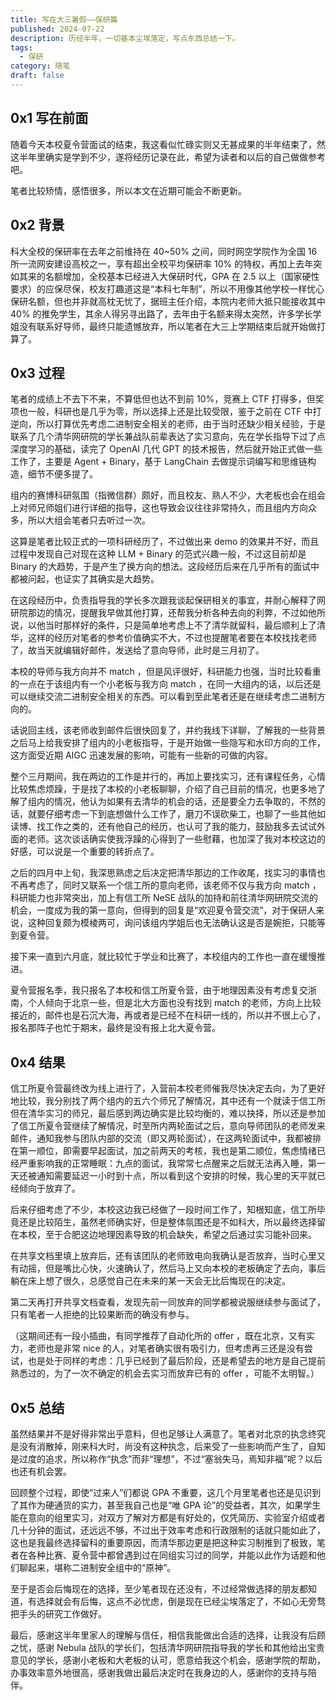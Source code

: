 ```yaml
---
title: 写在大三暑假——保研篇
published: 2024-07-22
description: 历经半年，一切基本尘埃落定，写点东西总结一下。
tags:
  - 保研
category: 随笔
draft: false
---
```

## 0x1 写在前面
随着今天本校夏令营面试的结束，我这看似忙碌实则又无甚成果的半年结束了，然这半年里确实是学到不少，遂将经历记录在此，希望为读者和以后的自己做做参考吧。

笔者比较矫情，感悟很多，所以本文在近期可能会不断更新。

## 0x2 背景
科大全校的保研率在去年之前维持在 40~50% 之间，同时网空学院作为全国 16 所一流网安建设高校之一，享有超出全校平均保研率 10% 的特权，再加上去年突如其来的名额增加，全校基本已经进入大保研时代，GPA 在 2.5 以上（国家硬性要求）的应保尽保，校友打趣道这是“本科七年制”，所以不用像其他学校一样忧心保研名额，但也并非就高枕无忧了，据班主任介绍，本院内老师大抵只能接收其中 40% 的推免学生，其余人得另寻出路了，去年由于名额来得太突然，许多学长学姐没有联系好导师，最终只能遗憾放弃，所以笔者在大三上学期结束后就开始做打算了。

## 0x3 过程
笔者的成绩上不去下不来，不算低但也达不到前 10%，竞赛上 CTF 打得多，但奖项也一般，科研也是几乎为零，所以选择上还是比较受限，鉴于之前在 CTF 中打逆向，所以打算优先考虑二进制安全相关的老师，由于当时还缺少相关经验，于是联系了几个清华网研院的学长兼战队前辈表达了实习意向，先在学长指导下过了点深度学习的基础，读完了 OpenAI 几代 GPT 的技术报告，然后就开始正式做一些工作了，主要是 Agent + Binary，基于 LangChain 去做提示词编写和思维链构造，细节不便多提了。

组内的赛博科研氛围（指微信群）颇好，而且校友、熟人不少，大老板也会在组会上对师兄师姐们进行详细的指导，这也导致会议往往非常持久，而且组内方向众多，所以大组会笔者只去听过一次。

这算是笔者比较正式的一项科研经历了，不过做出来 demo 的效果并不好，而且过程中发现自己对现在这种 LLM + Binary 的范式兴趣一般，不过这目前却是 Binary 的大趋势，于是产生了换方向的想法。这段经历后来在几乎所有的面试中都被问起，也证实了其确实是大趋势。

在这段经历中，负责指导我的学长多次跟我谈起保研相关的事宜，并耐心解释了网研院那边的情况，提醒我早做其他打算，还帮我分析各种去向的利弊，不过如他所说，以他当时那样好的条件，只是简单地考虑上不了清华就留科，最后顺利上了清华，这样的经历对笔者的参考价值确实不大，不过也提醒笔者要在本校找找老师了，故当天就编辑好邮件，发送给了意向导师，此时是三月初了。

本校的导师与我方向并不 match ，但是风评很好，科研能力也强，当时比较看重的一点在于该组内有一个小老板与我方向 match ，在同一大组内的话，以后还是可以继续交流二进制安全相关的东西。可以看到至此笔者还是在继续考虑二进制方向的。

话说回主线，该老师收到邮件后很快回复了，并约我线下详聊，了解我的一些背景之后马上给我安排了组内的小老板指导，于是开始做一些隐写和水印方向的工作，这方面受近期 AIGC 迅速发展的影响，可能有一些新的可做的内容。

整个三月期间，我在两边的工作是并行的，再加上要找实习，还有课程任务，心情比较焦虑烦躁，于是找了本校的小老板聊聊，介绍了自己目前的情况，也更多地了解了组内的情况，他认为如果有去清华的机会的话，还是要全力去争取的，不然的话，就要仔细考虑一下到底想做什么工作了，磨刀不误砍柴工，也聊了一些其他如读博、找工作之类的，还有他自己的经历，也认可了我的能力，鼓励我多去试试外面的老师。这次谈话确实使我浮躁的心得到了一些慰藉，也加深了我对本校这边的好感，可以说是一个重要的转折点了。

之后的四月中上旬，我深思熟虑之后决定把清华那边的工作收尾，找实习的事情也不再考虑了，同时又联系一个信工所的意向老师，该老师不仅与我方向 match ，科研能力也非常突出，加上有信工所 NeSE 战队的加持和前往清华网研院交流的机会，一度成为我的第一意向，但得到的回复是“欢迎夏令营交流”，对于保研人来说，这种回复颇为模棱两可，询问该组内学姐后也无法确认这是否是婉拒，只能等到夏令营。

接下来一直到六月底，就比较忙于学业和比赛了，本校组内的工作也一直在缓慢推进。

夏令营报名季，我只报名了本校和信工所夏令营，由于地理因素没有考虑复交浙南，个人倾向于北京一些，但是北大方面也没有找到 match 的老师，方向上比较接近的，邮件也是石沉大海，再或者是已经不在科研一线的，所以并不很上心了，报名那阵子也忙于期末，最终是没有报上北大夏令营。

## 0x4 结果
信工所夏令营最终改为线上进行了，入营前本校老师催我尽快决定去向，为了更好地比较，我分别找了两个组内的五六个师兄了解情况，其中还有一个就读于信工所但在清华实习的师兄，最后感到两边确实是比较均衡的，难以抉择，所以还是参加了信工所夏令营继续了解情况，时至所内两轮面试之后，意向导师团队的老师发来邮件，通知我参与团队内部的交流（即又两轮面试），在这两轮面试中，我都被排在第一顺位，即需要早起面试，加之前两天的考核，我也是第二顺位，焦虑情绪已经严重影响我的正常睡眠：九点的面试，我常常七点醒来之后就无法再入睡，第一天还被通知需要延迟一小时到十点，所以看到这个安排的时候，我心里的天平就已经倾向于放弃了。

后来仔细考虑了不少，本校这边我已经做了一段时间工作了，知根知底，信工所毕竟还是比较陌生，虽然老师确实好，但是整体氛围还是不如科大，所以最终选择留在本校，至于合肥这边地理因素导致的机会缺失，希望之后通过实习能补回来。

在共享文档里填上放弃后，还有该团队的老师致电向我确认是否放弃，当时心里又有动摇，但是嘴比心快，火速确认了，然后马上又向本校的老板确定了去向，事后躺在床上想了很久，总感觉自己在未来的某一天会无比后悔现在的决定。

第二天再打开共享文档查看，发现先前一同放弃的同学都被说服继续参与面试了，只有笔者一人拒绝的比较果断而的确没有参与。

（这期间还有一段小插曲，有同学推荐了自动化所的 offer ，既在北京，又有实力，老师也是非常 nice 的人，对笔者确实很有吸引力，但考虑再三还是没有尝试，也是处于同样的考虑：几乎已经到了最后阶段，还是希望去的地方是自己提前熟悉过的，为了一次不确定的机会去实习而放弃已有的 offer ，可能不太明智。）

## 0x5 总结
虽然结果并不是好得非常出乎意料，但也足够让人满意了。笔者对北京的执念终究是没有消散掉，刚来科大时，尚没有这种执念，后来受了一些影响而产生了，自知是过度的追求，所以称作“执念”而非“理想”，不过“塞翁失马，焉知非福”呢？以后也还有机会罢。

回顾整个过程，即使“过来人”们都说 GPA 不重要，这几个月里笔者也还是见识到了其作为硬通货的实力，甚至我自己也是“唯 GPA 论”的受益者，其次，如果学生能在意向的组里实习，对双方了解对方都是有好处的，仅凭简历、实验室介绍或者几十分钟的面试，还远远不够，不过出于效率考虑和行政限制的话就只能如此了，这也是我最终选择留科的重要原因，而清华那边更是把这种实习制推到了极致，笔者在各种比赛、夏令营中都曾遇到过在同组实习过的同学，并能以此作为话题和他们聊起来，堪称二进制安全组中的“原神”。

至于是否会后悔现在的选择，至少笔者现在还没有，不过经常做选择的朋友都知道，有选择就会有后悔，这点不必忧虑，倒是现在已经尘埃落定了，不如心无旁骛把手头的研究工作做好。

最后，感谢这半年里家人的理解与信任，相信我能做出合适的选择，让我没有后顾之忧，感谢 Nebula 战队的学长们，包括清华网研院指导我的学长和其他给出宝贵意见的学长，感谢小老板和大老板的认可，愿意给我这个机会，感谢学院的帮助，办事效率意外地很高，感谢我做出最后决定时在我身边的人，感谢你的支持与陪伴。





